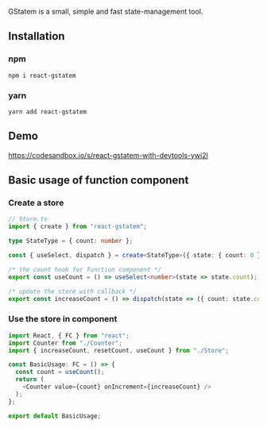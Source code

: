 GStatem is a small, simple and fast state-management tool.

## Installation
### npm
```shell
npm i react-gstatem
```

### yarn
```shell
yarn add react-gstatem
```

## Demo
https://codesandbox.io/s/react-gstatem-with-devtools-ywi2l

## Basic usage of function component
### Create a store
```typescript jsx
// Store.ts
import { create } from "react-gstatem";

type StateType = { count: number };

const { useSelect, dispatch } = create<StateType>({ state: { count: 0 } });

/* the count hook for function component */
export const useCount = () => useSelect<number>(state => state.count);

/* update the store with callback */
export const increaseCount = () => dispatch(state => ({ count: state.count + 1 }));
```

### <a name="useincomponent" />Use the store in component
```typescript jsx
import React, { FC } from "react";
import Counter from "./Counter";
import { increaseCount, resetCount, useCount } from "./Store";

const BasicUsage: FC = () => {
  const count = useCount();
  return (
    <Counter value={count} onIncrement={increaseCount} />
  );
};

export default BasicUsage;
```